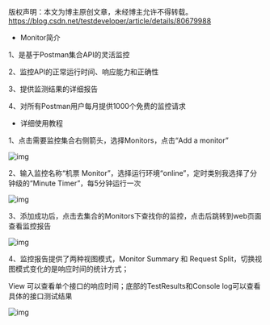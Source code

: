 版权声明：本文为博主原创文章，未经博主允许不得转载。 https://blog.csdn.net/testdeveloper/article/details/80679988

- Monitor简介

1、是基于Postman集合API的灵活监控



2、监控API的正常运行时间、响应能力和正确性



3、提供监测结果的详细报告



4、对所有Postman用户每月提供1000个免费的监控请求

- 详细使用教程

1、点击需要监控集合右侧箭头，选择Monitors，点击“Add a monitor”

![img](C:/Users/xu_bob/AppData/Local/YNote/data/bob_xu2014@163.com/de8001193a9e47a2b87924feb48bcf87/36aea46c6ef042409c3d5c8be18fa2ea.png)



2、输入监控名称“机票 Monitor”，选择运行环境“online”，定时类别我选择了分钟级的“Minute Timer”，每5分钟运行一次

![img](C:/Users/xu_bob/AppData/Local/YNote/data/bob_xu2014@163.com/bafbe5d2b09c499195a3f483b498c925/8c4458f2bae043ee892e0a9313aec313.png)



3、添加成功后，点击去集合的Monitors下查找你的监控，点击后跳转到web页面查看监控报告

![img](C:/Users/xu_bob/AppData/Local/YNote/data/bob_xu2014@163.com/176b6e1e292f4bc9ab22e1618909db7a/0d67514cf5ce460e91261fdadf7d249f.png)



4、监控报告提供了两种视图模式，Monitor Summary 和 Request Split，切换视图模式变化的是响应时间的统计方式；



View 可以查看单个接口的响应时间；底部的TestResults和Console log可以查看具体的接口测试结果

![img](C:/Users/xu_bob/AppData/Local/YNote/data/bob_xu2014@163.com/aff9d183e1a44ec5b757630384552a4b/7a085df8baca42f2ac1053dce1a40e17.png)